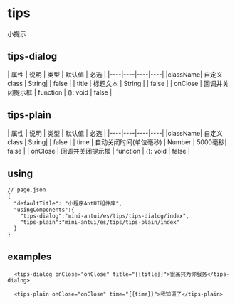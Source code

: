 # tips 

小提示

## tips-dialog

| 属性 | 说明 | 类型 | 默认值 | 必选 |
|----|----|----|----|
|className| 自定义class | String| | false |
| title | 标题文本 | String | | false |
| onClose | 回调并关闭提示框 | function | (): void | false |

## tips-plain

| 属性 | 说明 | 类型 | 默认值 | 必选 |
|----|----|----|----|
|className| 自定义class | String| | false |
| time | 自动关闭时间(单位毫秒) | Number | 5000毫秒| false |
| onClose | 回调并关闭提示框 | function | (): void | false |

## using

```
// page.json
{
  "defaultTitle": "小程序AntUI组件库",
  "usingComponents":{
    "tips-dialog":"mini-antui/es/tips/tips-dialog/index",
    "tips-plain":"mini-antui/es/tips/tips-plain/index"
  }
}
```
## examples

```axml
  <tips-dialog onClose="onClose" title="{{title}}">很高兴为你服务</tips-dialog>
```
```axml
  <tips-plain onClose="onClose" time="{{time}}">我知道了</tips-plain>
```







